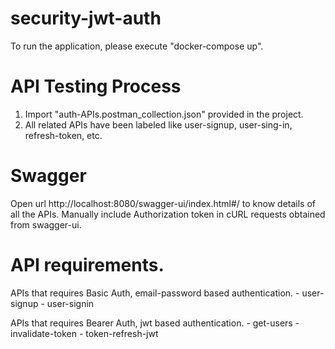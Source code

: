 # security-jwt-auth

To run the application, please execute "docker-compose up".


# API Testing Process

1. Import "auth-APIs.postman_collection.json" provided in the project.
2. All related APIs have been labeled like user-signup, user-sing-in, refresh-token, etc.

<!-- 

# User signup
	API requests:
	# Execute the API by entering email and password in the basic auth section.
	# Or Authorization header can be included explicitly having values as Basic Base64Encoded(email:password)
	* Note: firstName and lastName are optional.

	API response:
	Response will have a user-details object having email, firstname, lastname, etc.


# User login
To login, please provide a Authorization header having values as Basic Base64Encoded(email:password).
Or use postman and enter values from Authorization tab.
Please hit enter after providing values.
 -->

 # Swagger
 Open url http://localhost:8080/swagger-ui/index.html#/ to know details of all the APIs.
 Manually include Authorization token in cURL requests obtained from swagger-ui.


 # API requirements.

 APIs that requires Basic Auth, email-password based authentication.
 	- user-signup
 	- user-signin

 APIs that requires Bearer Auth, jwt based authentication.
 	- get-users
 	- invalidate-token
 	- token-refresh-jwt

 